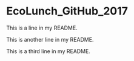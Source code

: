 
# EcoLunch_GitHub_2017

This is a line in my README.

This is another line in my README.

This is a third line in my README.
